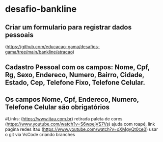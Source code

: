 # desafio-bankline
## Criar um formulario para registrar dados pessoais
(https://github.com/educacao-gama/desafios-gama/tree/main/bankline/atracao)
## Cadastro Pessoal com os campos: Nome, Cpf, Rg, Sexo, Endereco, Numero, Bairro, Cidade, Estado, Cep, Telefone Fixo, Telefone Celular.
## Os campos Nome, Cpf, Endereco, Numero, Telefone Celular são obrigatórios
#Links:
(https://www.itau.com.br) retirada paleta de cores
(https://www.youtube.com/watch?v=S6wpejVS7Vs) ajuda com roapé, link pagina redes Itau
(https://www.youtube.com/watch?v=oXMgyQt0ce0) usar o git via VsCode criando branches